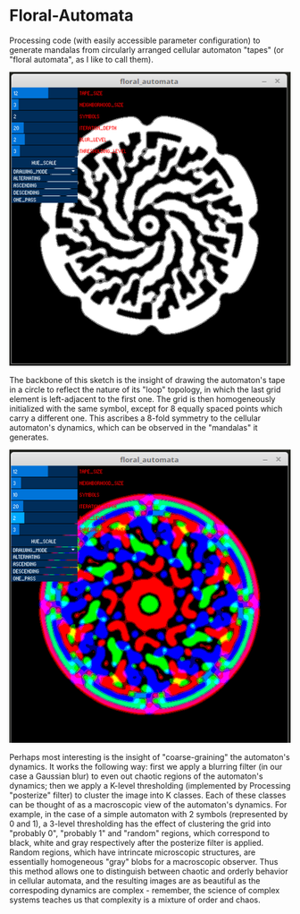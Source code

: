# Floral-Automata

Processing code (with easily accessible parameter configuration) to generate mandalas from circularly arranged cellular automaton "tapes" (or "floral automata", as I like to call them).

![Screenshot BW](/screenshot-BW.png)

The backbone of this sketch is the insight of drawing the automaton's tape in a circle to reflect the nature of its "loop" topology, in which the last grid element is left-adjacent to the first one. The grid is then homogeneously initialized with the same symbol, except for 8 equally spaced points which carry a different one. This ascribes a 8-fold symmetry to the cellular automaton's dynamics, which can be observed in the "mandalas" it generates.

![Screenshot HSB](/screenshot-HSB.png)

Perhaps most interesting is the insight of "coarse-graining" the automaton's dynamics. It works the following way: first we apply a blurring filter (in our case a Gaussian blur) to even out chaotic regions of the automaton's dynamics; then we apply a K-level thresholding (implemented by Processing "posterize" filter) to cluster the image into K classes. Each of these classes can be thought of as a macroscopic view of the automaton's dynamics. For example, in the case of a simple automaton with 2 symbols (represented by 0 and 1), a 3-level thresholding has the effect of clustering the grid into "probably 0", "probably 1" and "random" regions, which correspond to black, white and gray respectively after the posterize filter is applied. Random regions, which have intrincate microscopic structures, are essentially homogeneous "gray" blobs for a macroscopic observer. Thus this method allows one to distinguish between chaotic and orderly behavior in cellular automata, and the resulting images are as beautiful as the correspoding dynamics are complex - remember, the science of complex systems teaches us that complexity is a mixture of order and chaos.
